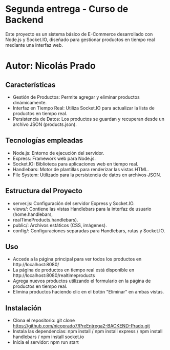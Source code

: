 # Segunda entrega - Curso de Backend
Este proyecto es un sistema básico de E-Commerce desarrollado con Node.js y Socket.IO, diseñado para gestionar productos en tiempo real mediante una interfaz web.
# Autor: Nicolás Prado

## Características
-  Gestión de Productos: Permite agregar y eliminar productos dinámicamente.
- Interfaz en Tiempo Real: Utiliza Socket.IO para actualizar la lista de productos en tiempo real.
- Persistencia de Datos: Los productos se guardan y recuperan desde un archivo JSON (products.json).

## Tecnologías empleadas
- Node.js: Entorno de ejecución del servidor.
- Express: Framework web para Node.js.
- Socket.IO: Biblioteca para aplicaciones web en tiempo real.
- Handlebars: Motor de plantillas para renderizar las vistas HTML.
- File System: Utilizado para la persistencia de datos en archivos JSON.

## Estructura del Proyecto
- server.js: Configuración del servidor Express y Socket.IO.
- views/: Contiene las vistas Handlebars para la interfaz de usuario (home.handlebars,
- realTimeProducts.handlebars).
- public/: Archivos estáticos (CSS, imágenes).
- config/: Configuraciones separadas para Handlebars, rutas y Socket.IO.

## Uso
- Accede a la página principal para ver todos los productos en http://localhost:8080/
- La página de productos en tiempo real está disponible en http://localhost:8080/realtimeproducts
- Agrega nuevos productos utilizando el formulario en la página de productos en tiempo real.
- Elimina productos haciendo clic en el botón "Eliminar" en ambas vistas.

## Instalación
- Clona el repositorio: git clone https://github.com/nicoprado7/PreEntrega2-BACKEND-Prado.git
- Instala las dependencias: npm install / npm install express  / npm install handlebars /
npm install socket.io
- Inicia el servidor: npm run start
 